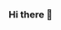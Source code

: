 ### Hi there 👋

<!--
**javin7/javin7** is a ✨ _special_ ✨ repository because its `README.md` (this file) appears on your GitHub profile.

- 🔭 I’m currently working on ...
- 🌱 I’m currently learning Java
- ⚡ Fun fact: I'm broke
- Discord: Javin#1305
